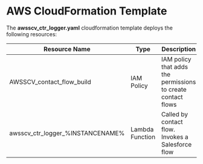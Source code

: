 # AWS CloudFormation Template
The **awsscv_ctr_logger.yaml** cloudformation template deploys the following resources:

Resource Name | Type | Description
------------ | ------------- | -------------
AWSSCV_contact_flow_build | IAM Policy | IAM policy that adds the permissions to create contact flows
awsscv_ctr_logger_%INSTANCENAME% | Lambda Function | Called by contact flow. Invokes a Salesforce flow
